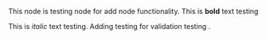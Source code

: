  
 This node is testing node for add node functionality. 
 This is __bold__ text testing 
 
 This is *italic* text testing. 
 Adding testing for validation testing .
